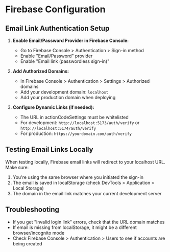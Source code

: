 # Firebase Configuration

## Email Link Authentication Setup

1. **Enable Email/Password Provider in Firebase Console:**
   - Go to Firebase Console > Authentication > Sign-in method
   - Enable "Email/Password" provider
   - Enable "Email link (passwordless sign-in)"

2. **Add Authorized Domains:**
   - In Firebase Console > Authentication > Settings > Authorized domains
   - Add your development domain: `localhost`
   - Add your production domain when deploying

3. **Configure Dynamic Links (if needed):**
   - The URL in actionCodeSettings must be whitelisted
   - For development: `http://localhost:5173/auth/verify` or `http://localhost:5174/auth/verify`
   - For production: `https://yourdomain.com/auth/verify`

## Testing Email Links Locally

When testing locally, Firebase email links will redirect to your localhost URL. Make sure:
1. You're using the same browser where you initiated the sign-in
2. The email is saved in localStorage (check DevTools > Application > Local Storage)
3. The domain in the email link matches your current development server

## Troubleshooting

- If you get "Invalid login link" errors, check that the URL domain matches
- If email is missing from localStorage, it might be a different browser/incognito mode
- Check Firebase Console > Authentication > Users to see if accounts are being created